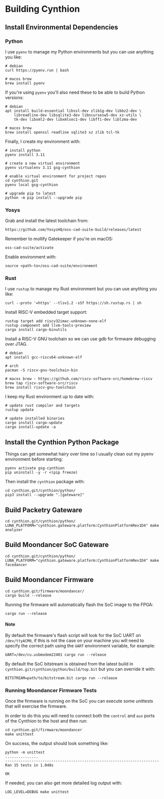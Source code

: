 # Building Cynthion


## Install Environmental Dependencies

### Python

I use `pyenv` to manage my Python environments but you can use anything you like:

    # debian
    curl https://pyenv.run | bash

    # macos brew
    brew install pyenv


If you're using `pyenv` you'll also need these to be able to build Python versions:

    # debian
    apt install build-essential libssl-dev zlib1g-dev libbz2-dev \
        libreadline-dev libsqlite3-dev libncursesw5-dev xz-utils \
        tk-dev libxml2-dev libxmlsec1-dev libffi-dev liblzma-dev

    # macos brew
    brew install openssl readline sqlite3 xz zlib tcl-tk

Finally, I create my environment with:

    # install python
    pyenv install 3.11

    # create a new virtual environment
    pyenv virtualenv 3.11 gsg-cynthion

    # enable virtual environment for project repos
    cd cynthion.git
    pyenv local gsg-cynthion

    # upgrade pip to latest
    python -m pip install --upgrade pip


### Yosys

Grab and install the latest toolchain from:

    https://github.com/YosysHQ/oss-cad-suite-build/releases/latest

Remember to mollify Gatekeeper if you're on macOS:

    oss-cad-suite/activate

Enable environment with:

    source <path-to>/oss-cad-suite/environment


### Rust

I use `rustup` to manage my Rust environment but you can use anything you like:

    curl --proto '=https' --tlsv1.2 -sSf https://sh.rustup.rs | sh

Install RISC-V embedded target support:

    rustup target add riscv32imac-unknown-none-elf
    rustup component add llvm-tools-preview
    cargo install cargo-binutils

Install a RISC-V GNU toolchain so we can use gdb for firmware debugging over JTAG.

    # debian
    apt install gcc-riscv64-unknown-elf

    # arch
    pacman -S riscv-gnu-toolchain-bin

    # macos brew - https://github.com/riscv-software-src/homebrew-riscv
    brew tap riscv-software-src/riscv
    brew install riscv-gnu-toolchain

I keep my Rust environment up to date with:

    # update rust compiler and targets
    rustup update

    # update installed binaries
    cargo install cargo-update
    cargo install-update -a


## Install the Cynthion Python Package

Things can get somewhat hairy over time so I usually clean out my pyenv environment before starting:

    pyenv activate gsg-cynthion
    pip uninstall -y -r <(pip freeze)

Then install the `cynthion` package with:

    cd cynthion.git/cynthion/python/
    pip3 install --upgrade ".[gateware]"


## Build Packetry Gateware

    cd cynthion.git/cynthion/python/
    LUNA_PLATFORM="cynthion.gateware.platform:CynthionPlatformRev1D4" make analyzer


## Build Moondancer SoC Gateware

    cd cynthion.git/cynthion/python/
    LUNA_PLATFORM="cynthion.gateware.platform:CynthionPlatformRev1D4" make facedancer


## Build Moondancer Firmware

    cd cynthion.git/firmware/moondancer/
    cargo build --release

Running the firmware will automatically flash the SoC image to the FPGA:

    cargo run --release

#### Note

By default the firmware's flash script will look for the SoC UART on `/dev/ttyACM0`, if this is not the case on your machine you will need to specify the correct path using the `UART` environment variable, for example:

    UART=/dev/cu.usbmodem22401 cargo run --release

By default the SoC bitstream is obtained from the latest build in `cynthion.git/cynthion/python/build/top.bit` but you can override it with:

    BITSTREAM=path/to/bitstream.bit cargo run --release


### Running Moondancer Firmware Tests

Once the firmware is running on the SoC you can execute some unittests that will exercise the firmware.

In order to do this you will need to connect both the `control` and `aux` ports of the Cynthion to the host and then run:

    cd cynthion.git/firmware/moondancer
    make unittest

On success, the output should look something like:

    python -m unittest
    ...............
    ----------------------------------------------------------------------
    Ran 15 tests in 1.048s

    OK

If needed, you can also get more detailed log output with:

    LOG_LEVEL=DEBUG make unittest
